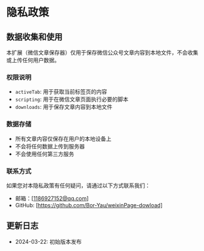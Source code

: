 # 隐私政策

## 数据收集和使用

本扩展（微信文章保存器）仅用于保存微信公众号文章内容到本地文件，不会收集或上传任何用户数据。

### 权限说明
- `activeTab`: 用于获取当前标签页的内容
- `scripting`: 用于在微信文章页面执行必要的脚本
- `downloads`: 用于保存文章内容到本地文件

### 数据存储
- 所有文章内容仅保存在用户的本地设备上
- 不会将任何数据上传到服务器
- 不会使用任何第三方服务

### 联系方式
如果您对本隐私政策有任何疑问，请通过以下方式联系我们：
- 邮箱：[1186927152@qq.com]
- GitHub: [https://github.com/Bor-Yau/weixinPage-dowload]

## 更新日志
- 2024-03-22: 初始版本发布 
